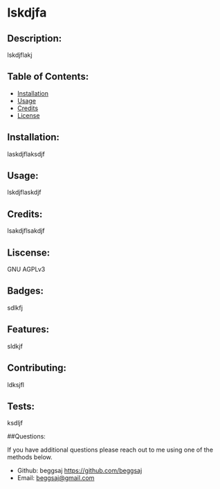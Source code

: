 
# lskdjfa

## Description: 
lskdjflakj

## Table of Contents: 
* [Installation](#install)
* [Usage](#usage)
* [Credits](#credits)
* [License](#license)

## Installation: 
laskdjflaksdjf

## Usage: 
lskdjflaskdjf

## Credits: 
lsakdjflsakdjf

## Liscense: 
GNU AGPLv3

## Badges: 
 sdlkfj

## Features: 
sldkjf

## Contributing: 
ldksjfl

## Tests: 
ksdljf

##Questions:

If you have additional questions please reach out to me using one of the methods below.

* Github: beggsaj https://github.com/beggsaj
* Email: beggsaj@gmail.com
    